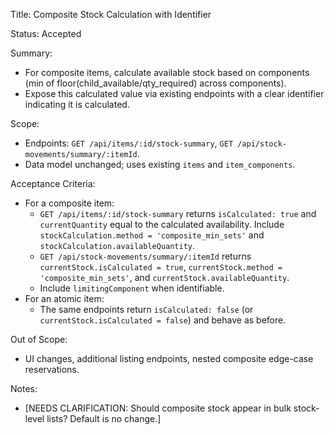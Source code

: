 Title: Composite Stock Calculation with Identifier

Status: Accepted

Summary:
- For composite items, calculate available stock based on components (min of floor(child_available/qty_required) across components).
- Expose this calculated value via existing endpoints with a clear identifier indicating it is calculated.

Scope:
- Endpoints: `GET /api/items/:id/stock-summary`, `GET /api/stock-movements/summary/:itemId`.
- Data model unchanged; uses existing `items` and `item_components`.

Acceptance Criteria:
- For a composite item:
  - `GET /api/items/:id/stock-summary` returns `isCalculated: true` and `currentQuantity` equal to the calculated availability. Include `stockCalculation.method = 'composite_min_sets'` and `stockCalculation.availableQuantity`.
  - `GET /api/stock-movements/summary/:itemId` returns `currentStock.isCalculated = true`, `currentStock.method = 'composite_min_sets'`, and `currentStock.availableQuantity`.
  - Include `limitingComponent` when identifiable.
- For an atomic item:
  - The same endpoints return `isCalculated: false` (or `currentStock.isCalculated = false`) and behave as before.

Out of Scope:
- UI changes, additional listing endpoints, nested composite edge-case reservations.

Notes:
- [NEEDS CLARIFICATION: Should composite stock appear in bulk stock-level lists? Default is no change.]

